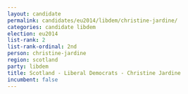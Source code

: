 ```yaml
---
layout: candidate
permalink: candidates/eu2014/libdem/christine-jardine/
categories: candidate libdem
election: eu2014
list-rank: 2
list-rank-ordinal: 2nd
person: christine-jardine
region: scotland
party: libdem
title: Scotland - Liberal Democrats - Christine Jardine
incumbent: false
---
```


